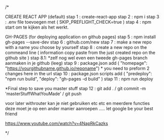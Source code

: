 /* 

CREATE REACT APP (default)
stap 1	:	create-react-app
stap 2 	:	npm i
stap 3 	: 	.env file toevoegen met ( SKIP_PREFLIGHT_CHECK=true )
stap 4 	: 	npm start om te kijken als het werkt.

GH-PAGES (for deploying application on github pages)
stap 5	:	npm install gh-pages --save-dev
stap 6	:	github.com/new
stap 7	:	make a new repo with a name you choose by yourself
stap 8	:	create a new repo on the commeand line ( information copy paste from the just created repo on the github site ) 
stap 8.1:	*zelf nog wel even een tweede gh-pages branch aanmaken in je github (leeg)
stap 9	: 	package.json add ( "homepage": "https://yourgithubname.github.io/reponame") * you need to preform 2 changes here in the url
stap 10	:	package.json scripts add ( "predeploy": "npm run build", "deploy": "gh-pages -d build" )
stap 11	:	npm run deploy

*Final step to save you master stuff
stap 12	:	git add . / git commit -m 'masterStuffWhatYouMade' / git push

voor later withrouter kan je niet gebruiken etc etc en meerdere functies deze moet je op een ander manier aanroepen ..... let google be your best friend

https://www.youtube.com/watch?v=4NapRkCazks

*/
